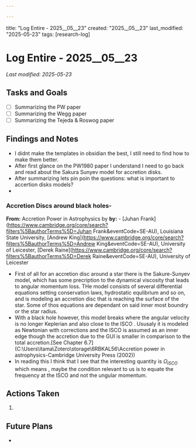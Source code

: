 ```yaml
---

---
```



title: "Log Entire - 2025__05__23"
created: "2025__05__23"
last_modified: "2025-05-23"
tags: [research-log]



# Log Entire - 2025__05__23  
_Last modified: 2025-05-23_

## Tasks and Goals
- [ ] Summarizing the PW paper
- [ ] Summarizing the Wegg paper
- [ ] Summarizing the Tejeda & Roswog paper 

## Findings and Notes
- I didnt make the templates in obsidian the best, I still need to find how to make them better.
- After first glance on the PW1980 paper I understand I need to go back and read about the Sakura Sunyev model for accretion disks.
- After summarizing lets pin poin the questions: what is important to accertion disks models?
-
### Accretion Discs around black holes- 
**From:** Accretion Power in Astrophysics by
**by:** - [Juhan Frank](https://www.cambridge.org/core/search?filters%5BauthorTerms%5D=Juhan Frank&eventCode=SE-AU), Louisiana State University, [Andrew King](https://www.cambridge.org/core/search?filters%5BauthorTerms%5D=Andrew King&eventCode=SE-AU), University of Leicester, [Derek Raine](https://www.cambridge.org/core/search?filters%5BauthorTerms%5D=Derek Raine&eventCode=SE-AU), University of Leicester

- First of all for an accretion disc around a star there is the Sakure-Sunyev model, which has some precription to the dynamical viscosity that leads to angular momentum loss. THe model consists of several differential equations setting conservation laws, hydrostatic equlibrium and so on, and is modeling an accretion disc that is reaching the surface of the star. Some of thos equations are dependant on said inner most boundry or the star radius.
-  With a black hole however, this model breaks where the angular velocity is no longer Keplerian and also close to the ISCO . Ususaly it is modeled as Newtonian with corrections and the ISCO is assumed as an inner edge though the accretion due to the GUI is smaller in comparison to the total accretion.[See Chapter 6.7](C:\Users\itama\Zotero\storage\6RBKAL56\Accretion power in astrophysics-Cambridge University Press (2002))
- In reading this I think that I see that the interesting quantity is $\Omega_{ISCO}$  which means , maybe the condition relevant to us is to equate the frequency at the ISCO and not the ungular momentum.
## Actions Taken 
1. 

## Future Plans
- 
